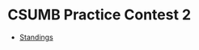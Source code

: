 # CSUMB Practice Contest 2

- [Standings](https://open.kattis.com/contests/j3reff/standings)

[comment]: # (This does have div 1 problems but I do not know which competition the problem set is from)